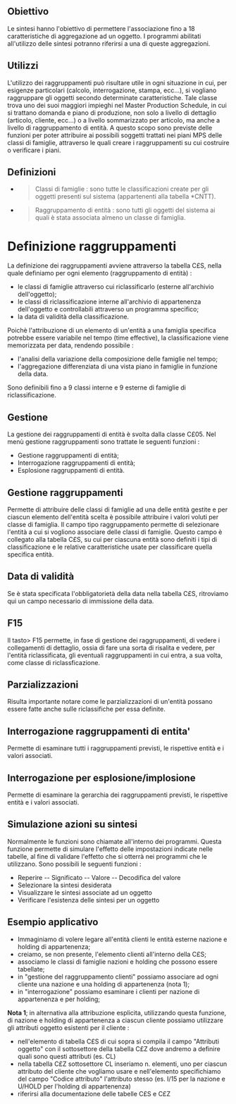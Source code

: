 ## Obiettivo
Le sintesi hanno l'obiettivo di permettere l'associazione fino a 18 caratteristiche di aggregazione ad un oggetto. I programmi abilitati all'utilizzo delle sintesi potranno riferirsi a una di queste aggregazioni.

## Utilizzi
L'utilizzo dei raggruppamenti può risultare utile in ogni situazione in cui, per esigenze particolari (calcolo, interrogazione, stampa, ecc...), si vogliano raggruppare gli oggetti secondo determinate caratteristiche.
Tale classe trova uno dei suoi maggiori impieghi nel Master Production Schedule, in cui si trattano domanda e piano di produzione, non solo a livello di dettaglio (articolo, cliente, ecc...) o a livello sommarizzato per articolo, ma anche a livello di raggruppamento di entità.
A questo scopo sono previste delle funzioni per poter attribuire ai possibili soggetti trattati nei piani MPS delle classi di famiglie, attraverso le quali creare i raggruppamenti su cui costruire o verificare i piani.

## Definizioni

- >Classi di famiglie :  sono tutte le classificazioni create per gli oggetti presenti sul sistema (appartenenti alla tabella *CNTT).

- >Raggruppamento di entità :  sono tutti gli oggetti del sistema ai quali è stata associata almeno un classe di famiglia.


# Definizione raggruppamenti
La definizione dei raggruppamenti avviene attraverso la tabella C£S, nella quale definiamo per ogni elemento (raggruppamento di entità) : 

- le classi di famiglie attraverso cui riclassificarlo (esterne all'archivio dell'oggetto);
- le classi di riclassificazione interne all'archivio di appartenenza dell'oggetto e controllabili attraverso un programma specifico;
- la data di validità della classificazione.

Poichè l'attribuzione di un elemento di un'entità a una famiglia specifica potrebbe essere variabile nel tempo (time effective), la classificazione viene memorizzata per data, rendendo possibile : 

- l'analisi della variazione della composizione delle famiglie nel tempo;
- l'aggregazione differenziata di una vista piano in famiglie in funzione della data.

Sono definibili fino a 9 classi interne e 9 esterne di famiglie di riclassificazione.

## Gestione
La gestione dei raggruppamenti di entità è svolta dalla classe C£05.
Nel menù gestione raggruppamenti sono trattate le seguenti funzioni : 

- Gestione raggruppamenti di entità;
- Interrogazione raggruppamenti di entità;
- Esplosione raggruppamenti di entità.


## Gestione raggruppamenti
Permette di attribuire delle classi di famiglie ad una delle entità gestite e per ciascun elemento dell'entità scelta è possibile attribuire i valori voluti per classe di famiglia.
Il campo tipo raggruppamento permette di selezionare l'entità a cui si vogliono associare delle classi di famiglie.
Questo campo è collegato alla tabella C£S, su cui per ciascuna entità sono definiti i tipi di classificazione e le relative caratteristiche usate per classificare quella specifica entità.
## Data di validità
Se è stata specificata l'obbligatorietà della data nella tabella C£S, ritroviamo qui un campo necessario di immissione della data.

## F15
Il tasto> F15 permette, in fase di gestione dei raggruppamenti, di vedere i collegamenti di dettaglio, ossia di fare una sorta di risalita e vedere, per l'entità riclassificata, gli eventuali raggruppamenti in cui entra, a sua volta, come classe di riclassficazione.

## Parzializzazioni
Risulta importante notare come le parzializzazioni di un'entità possano essere fatte anche sulle riclassifiche per essa definite.

## Interrogazione raggruppamenti di entita'
Permette di esaminare tutti i raggruppamenti previsti, le rispettive entità e i valori associati.

## Interrogazione per esplosione/implosione
Permette di esaminare la gerarchia dei raggruppamenti previsti, le rispettive entità e i valori associati.

## Simulazione azioni su sintesi
Normalmente le funzioni sono chiamate all'interno dei programmi. Questa funzione permette di simulare l'effetto delle impostazioni indicate nelle tabelle, al fine di validare l'effetto che si otterrà nei programmi che le utilizzano.
Sono possibili le seguenti funzioni : 

- Reperire
-- Significato
-- Valore
-- Decodifica del valore
- Selezionare la sintesi desiderata
- Visualizzare le sintesi associate ad un oggetto
- Verificare l'esistenza delle sintesi per un oggetto


## Esempio applicativo

- Immaginiamo di volere legare all'entità clienti le entità esterne nazione e holding di appartenenza;
- creiamo, se non presente, l'elemento clienti all'interno della C£S;
- associamo le classi di famiglie nazioni e holding che possono essere tabellate;
- in "gestione del raggruppamento clienti" possiamo associare ad ogni cliente una nazione e una holding di appartenenza (nota 1);
- in "interrogazione" possiamo esaminare i clienti per nazione di appartenenza e per holding;


**Nota 1**; in alternativa alla attribuzione esplicita, utilizzando questa funzione, di nazione e holding di appartenenza a ciascun cliente possiamo utilizzare gli attributi oggetto esistenti per il cliente : 
* nell'elemento di tabella C£S di cui sopra si compila il campo "Attributi oggetto" con il sottosettore della tabella C£Z dove andremo a definire quali sono questi attributi (es. CL)
* nella tabella C£Z sottosettore CL inseriamo n. elementi, uno per ciascun attributo del cliente che vogliamo usare  e nell'elemento specifichiamo del campo "Codice attributo" l'attributo stesso (es.  I/15 per la nazione e U/HOLD per l'holding di appartenenza)
* riferirsi alla documentazione delle tabelle C£S e C£Z
